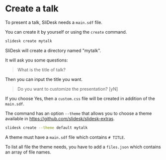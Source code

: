 # Create a talk

To present a talk, SliDesk needs a `main.sdf` file.

You can create it by yourself or using the `create` command.

```sh
slidesk create mytalk
```

SliDesk will create a directory named "mytalk".

It will ask you some questions:

> What is the title of talk?

Then you can input the title you want.

> Do you want to customize the presentation? [yN]

If you choose Yes, then a `custom.css` file will be created in addition of the `main.sdf`.


The command has an option `--theme` that allows you to choose a theme available in https://github.com/slidesk/slidesk-extras.

```sh
slidesk create --theme default mytalk
```

A theme must have a `main.sdf` file which contains `# TITLE`.

To list all file the theme needs, you have to add a `files.json` which contains an array of file names.